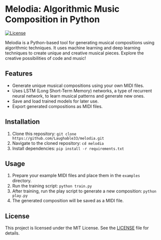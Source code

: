# Melodia: Algorithmic Music Composition in Python

[![License](https://img.shields.io/badge/License-MIT-blue.svg)](https://opensource.org/licenses/MIT)

Melodia is a Python-based tool for generating musical compositions using algorithmic techniques. It uses machine learning and deep learning techniques to create unique and creative musical pieces. Explore the creative possibilities of code and music!

## Features

- Generate unique musical compositions using your own MIDI files.
- Uses LSTM (Long Short-Term Memory) networks, a type of recurrent neural network, to learn musical patterns and generate new ones.
- Save and load trained models for later use.
- Export generated compositions as MIDI files.

## Installation

1. Clone this repository: `git clone https://github.com/Laughable33/melodia.git`
2. Navigate to the cloned repository: `cd melodia`
3. Install dependencies: `pip install -r requirements.txt`

## Usage

1. Prepare your example MIDI files and place them in the `examples` directory.
2. Run the training script: `python train.py`
3. After training, run the play script to generate a new composition: `python play.py`
4. The generated composition will be saved as a MIDI file.

## License

This project is licensed under the MIT License. See the [LICENSE](LICENSE) file for details.